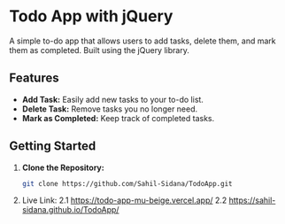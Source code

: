 <!-- Project Title -->
# Todo App with jQuery

<!-- Project Description -->
A simple to-do app that allows users to add tasks, delete them, and mark them as completed. Built using the jQuery library.

## Features

- **Add Task:** Easily add new tasks to your to-do list.
- **Delete Task:** Remove tasks you no longer need.
- **Mark as Completed:** Keep track of completed tasks.

## Getting Started

1. **Clone the Repository:**
   ```bash
   git clone https://github.com/Sahil-Sidana/TodoApp.git

2. Live Link:
2.1 https://todo-app-mu-beige.vercel.app/
2.2 https://sahil-sidana.github.io/TodoApp/
